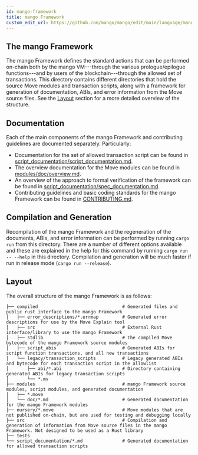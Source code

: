 ```yaml
---
id: mango-framework
title: mango Framework
custom_edit_url: https://github.com/mango/mango/edit/main/language/mango-framework/README.md
---
```


## The mango Framework

The mango Framework defines the standard actions that can be performed on-chain
both by the mango VM---through the various prologue/epilogue functions---and by
users of the blockchain---through the allowed set of transactions. This
directory contains different directories that hold the source Move
modules and transaction scripts, along with a framework for generation of
documentation, ABIs, and error information from the Move source
files. See the [Layout](#layout) section for a more detailed overview of the structure.

## Documentation

Each of the main components of the mango Framework and contributing guidelines are documented separately. Particularly:
* Documentation for the set of allowed transaction script can be found in [script_documentation/script_documentation.md](script_documentation/script_documentation.md).
* The overview documentation for the Move modules can be found in [modules/doc/overview.md](modules/doc/overview.md).
* An overview of the approach to formal verification of the framework can be found in [script_documentation/spec_documentation.md](script_documentation/spec_documentation.md).
* Contributing guidelines and basic coding standards for the mango Framework can be found in [CONTRIBUTING.md](CONTRIBUTING.md).

## Compilation and Generation

Recompilation of the mango Framework and the regeneration of the documents,
ABIs, and error information can be performed by running `cargo run` from this
directory. There are a number of different options available and these are
explained in the help for this command by running `cargo run -- --help` in this
directory. Compilation and generation will be much faster if run in release
mode (`cargo run --release`).

## Layout
The overall structure of the mango Framework is as follows:

```
├── compiled                                # Generated files and public rust interface to the mango Framework
│   ├── error_descriptions/*.errmap         # Generated error descriptions for use by the Move Explain tool
│   ├── src                                 # External Rust interface/library to use the mango Framework
│   ├── stdlib                              # The compiled Move bytecode of the mango Framework source modules
│   ├── script_abis                         # Generated ABIs for script function transactions, and all new transactions
│   └── legacy/transaction_scripts          # Legacy generated ABIs and bytecode for each transaction script in the allowlist
│       ├── abi/*.abi                       # Directory containing generated ABIs for legacy transaction scripts
│       └── *.mv
├── modules                                 # mango Framework source modules, script modules, and generated documentation
│   ├── *.move
│   └── doc/*.md                            # Generated documentation for the mango Framework modules
├── nursery/*.move                          # Move modules that are not published on-chain, but are used for testing and debugging locally
├── src                                     # Compilation and generation of information from Move source files in the mango Framework. Not designed to be used as a Rust library
├── tests
└── script_documentation/*.md               # Generated documentation for allowed transaction scripts
```
